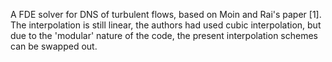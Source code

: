 A FDE solver for DNS of turbulent flows, based on Moin and Rai's paper [1]. The interpolation is still linear, the authors had used cubic interpolation, but due to the 'modular' nature of the code, the present interpolation schemes can be swapped out.
